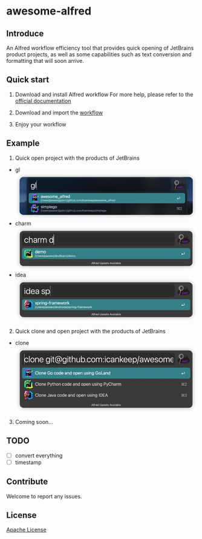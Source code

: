 # awesome-alfred
## Introduce
An Alfred workflow efficiency tool that provides quick opening of JetBrains product projects, 
as well as some capabilities such as text conversion and formatting that will soon arrive.

## Quick start

1. Download and install Alfred workflow
For more help, please refer to the [official documentation](https://www.alfredapp.com/help/getting-started/)

2. Download and import the [workflow](https://github.com/icankeep/awesome_alfred/releases)

3. Enjoy your workflow

## Example
1. Quick open project with the products of JetBrains
- gl
![](doc/imgs/gl.png)
- charm
![](doc/imgs/charm.png)
- idea
![](doc/imgs/idea.png)

2. Quick clone and open project with the products of JetBrains
- clone
![img.png](doc/imgs/clone.png)

3. Coming soon...

## TODO
- [ ] convert everything
- [ ] timestamp

## Contribute

Welcome to report any issues.

## License
[Apache License](https://github.com/icankeep/awesome_alfred/blob/main/LICENSE)